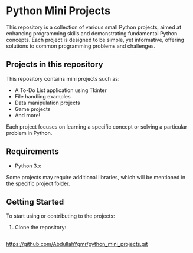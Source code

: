 # Python Mini Projects

This repository is a collection of various small Python projects, aimed at enhancing programming skills and demonstrating fundamental Python concepts. Each project is designed to be simple, yet informative, offering solutions to common programming problems and challenges.

## Projects in this repository

This repository contains mini projects such as:
- A To-Do List application using Tkinter
- File handling examples
- Data manipulation projects
- Game projects
- And more!

Each project focuses on learning a specific concept or solving a particular problem in Python.

## Requirements

- Python 3.x

Some projects may require additional libraries, which will be mentioned in the specific project folder.

## Getting Started

To start using or contributing to the projects:

1. Clone the repository:
   ```bash
 https://github.com/AbdullahYgmr/python_mini_projects.git
